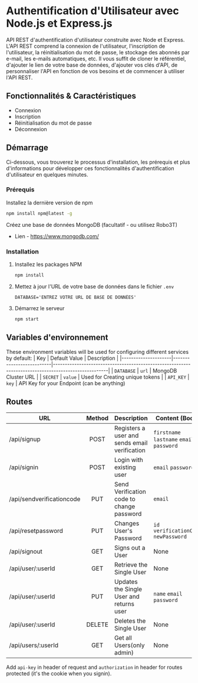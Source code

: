 # Authentification d'Utilisateur avec Node.js et Express.js

API REST d'authentification d'utilisateur construite avec Node et Express. L'API REST comprend la connexion de l'utilisateur, l'inscription de l'utilisateur, la réinitialisation du mot de passe, le stockage des abonnés par e-mail, les e-mails automatiques, etc. Il vous suffit de cloner le référentiel, d'ajouter le lien de votre base de données, d'ajouter vos clés d'API, de personnaliser l'API en fonction de vos besoins et de commencer à utiliser l'API REST.

## Fonctionnalités & Caractéristiques
* Connexion
* Inscription
* Réinitialisation du mot de passe
* Déconnexion

## Démarrage

Ci-dessous, vous trouverez le processus d'installation, les prérequis et plus d'informations pour développer ces fonctionnalités d'authentification d'utilisateur en quelques minutes.

### Prérequis

Installez la dernière version de npm
```sh
npm install npm@latest -g
```

Créez une base de données MongoDB (facultatif - ou utilisez Robo3T)
* Lien - https://www.mongodb.com/


### Installation

1. Installez les packages NPM
   ```sh
   npm install
   ```
2. Mettez à jour l'URL de votre base de données dans le fichier `.env`

   ```JS
   DATABASE='ENTREZ VOTRE URL DE BASE DE DONNÉES'
   ```
3. Démarrez le serveur
   ```sh
   npm start
   ```

## Variables d'environnement

These environment variables will be used for configuring different services by default:
| Key                 | Default Value            | Description                                                                                         |
|---------------------|--------------------------|-----------------------------------------------------------------------------------------------------|
| `DATABASE` | `url`              | MongoDB Cluster URL                                                                                   |
| `SECRET` | `value`                  | Used for Creating unique tokens                                                                                  |
| `API_KEY` | `key`               | API Key for your Endpoint (can be anything)                                                                              
                                                                       

## Routes
| URL                             | Method | Description                                              | Content (Body)          |
|---------------------------------|:-----------:|----------------------------------------------------------|-------------------------|
| /api/signup              |     POST    | Registers a user and sends email verification            | `firstname` `lastname` `email` `password`        |
| /api/signin                 |     POST    | Login with existing user   | `email` `password`          |
| /api/sendverificationcode                |     PUT     | Send Verification code to change password  | `email` |
| /api/resetpassword        |     PUT    | Changes User's Password                    | `id` `verificationCode` `newPassword`  |
| /api/signout |     GET     | Signs out a User                    | None |
| /api/user/:userId              |     GET    | Retrieve the Single User | None |
| /api/user/:userId                    |     PUT     | Updates the Single User and returns user                   | `name` `email` `password`            |
| /api/user/:userId           |     DELETE    | Deletes the Single User       | None    |
| /api/users/:userId           |     GET    | Get all Users(only admin)       | None    |

Add `api-key` in header of request and `authorization` in header for routes protected (it's the cookie when you signin).